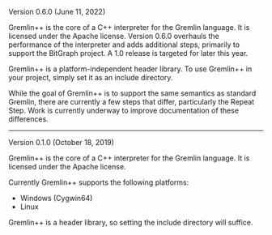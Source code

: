 Version 0.6.0 (June 11, 2022)

Gremlin++ is the core of a C++ interpreter for the Gremlin language.
It is licensed under the Apache license.  Version 0.6.0 overhauls the
performance of the interpreter and adds additional steps, primarily
to support the BitGraph project.  A 1.0 release is targeted for later
this year.

Gremlin++ is a platform-independent header library.  To use Gremlin++
in your project, simply set it as an include directory.

While the goal of Gremlin++ is to support the same semantics as
standard Gremlin, there are currently a few steps that differ,
particularly the Repeat Step.  Work is currently underway to
improve documentation of these differences.

--------------------------------------------------------------
Version 0.1.0 (October 18, 2019)

Gremlin++ is the core of a C++ interpreter for the Gremlin language.
It is licensed under the Apache license.

Currently Gremlin++ supports the following platforms:
  - Windows (Cygwin64)
  - Linux

Gremlin++ is a header library, so setting the include directory will
suffice.

